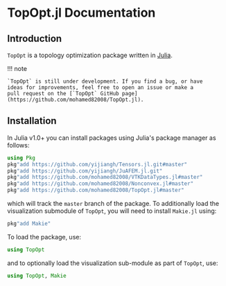 # TopOpt.jl Documentation

## Introduction

`TopOpt` is a topology optimization package written in [Julia](https://github.com/JuliaLang/julia).

!!! note

    `TopOpt` is still under development. If you find a bug, or have
    ideas for improvements, feel free to open an issue or make a
    pull request on the [`TopOpt` GitHub page](https://github.com/mohamed82008/TopOpt.jl).

## Installation

In Julia v1.0+ you can install packages using Julia's package manager as follows:

```julia
using Pkg
pkg"add https://github.com/yijiangh/Tensors.jl.git#master"
pkg"add https://github.com/yijiangh/JuAFEM.jl.git"
pkg"add https://github.com/mohamed82008/VTKDataTypes.jl#master"
pkg"add https://github.com/mohamed82008/Nonconvex.jl#master"
pkg"add https://github.com/mohamed82008/TopOpt.jl#master"
```

which will track the `master` branch of the package. To additionally load the visualization submodule of `TopOpt`, you will need to install `Makie.jl` using:

```julia
pkg"add Makie"
```

To load the package, use:

```julia
using TopOpt
```

and to optionally load the visualization sub-module as part of `TopOpt`, use:

```julia
using TopOpt, Makie
```
